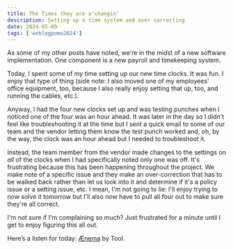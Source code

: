 ```yaml
---
title: The Times they are a'changin'
description: Setting up a time system and over correcting
date: 2024-05-09
tags: ['weblogpomo2024']
---
```

As some of my other posts have noted, we're in the midst of a new software implementation. One component is a new payroll and timekeeping system. 

Today, I spent some of my time setting up our new time clocks. It was fun. I enjoy that type of thing (side note: I also moved one of my employees' office equipment, too, because I also really enjoy setting that up, too, and running the cables, etc.).

Anyway, I had the four new clocks set up and was testing punches when I noticed one of the four was an hour ahead. It was later in the day so I didn't feel like troubleshooting it at the time but I sent a quick email to some of our team and the vendor letting them know the test punch worked and, oh, by the way, the clock was an hour ahead but I needed to troubleshoot it.

Instead, the team member from the vendor made changes to the settings on *all* of the clocks when I had specifically noted only one was off. It's frustrating because this has been happening throughout the project. We make note of a specific issue and they make an over-correction that has to be walked back rather than let us look into it and determine if it's a policy issue or a setting issue, etc. I mean, I'm not going to lie: I'll enjoy trying to now solve it tomorrow but I'll also now have to pull all four out to make sure they're all correct.

I'm not sure if I'm complaining so much? Just frustrated for a minute until I get to enjoy figuring this all out.

Here’s a listen for today: [Ænema](https://open.spotify.com/track/0nLOl4fSiBZKGFla5pLUtf?si=4b9920b30f9940af) by Tool.
